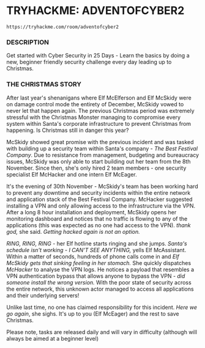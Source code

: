 # TRYHACKME: ADVENTOFCYBER2

```
https://tryhackme.com/room/adventofcyber2
```

### DESCRIPTION

Get started with Cyber Security in 25 Days - Learn the basics by doing a new,
beginner friendly security challenge every day leading up to Christmas.

### THE CHRISTMAS STORY

After last year's shenanigans where Elf McElferson and Elf McSkidy were on damage control mode the entirety of December, McSkidy vowed to never let that happen again. The previous Christmas period was extremely stressful with the Christmas Monster managing to compromise every system within Santa's corporate infrastructure to prevent Christmas from happening. Is Christmas still in danger this year?

McSkidy showed great promise with the previous incident and was tasked with building up a security team within Santa's company - *The Best Festival Company*. Due to resistance from management, budgeting and bureaucracy issues, McSkidy was only able to start building out her team from the 8th November. Since then, she's only hired 2 team members - one security specialist Elf McHacker and one intern Elf McEager.

It's the evening of 30th November - McSkidy's team has been working hard to prevent any downtime and security incidents within the entire network and application stack of the Best Festival Company. McHacker suggested installing a VPN and only allowing access to the infrastructure via the VPN. After a long 8 hour installation and deployment, McSkidy opens her monitoring dashboard and notices that no traffic is flowing to any of the applications (this was expected as no one had access to the VPN). *thank god,* she said. *Getting hacked again is not an option.*

*RING, RING, RING* - her Elf hotline starts ringing and she jumps. *Santa's schedule isn't working - I CAN'T SEE ANYTHING,* yells Elf McAssistant. Within a matter of seconds, hundreds of phone calls come in and *Elf McSkidy gets that sinking feeling in her stomach.* She quickly dispatches *McHacker* to analyse the VPN logs. He notices a payload that resembles a VPN authentication bypass that allows anyone to bypass the VPN - *did someone install the wrong version.* With the poor state of security across the entire network, this unknown actor managed to access all applications and their underlying servers!

Unlike last time, no one has claimed responsibility for this incident. *Here we go again*, she sighs. It's up to you (Elf McEager) and the rest to save Christmas.

Please note, tasks are released daily and will vary in difficulty (although will always be aimed at a beginner level)

